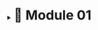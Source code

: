 <details>
  <summary><strong><span style="font-size: 30px;">📌 Module 01 </span></strong></summary>

  <details>
    <summary><strong><span style="font-size: 16px;">➡️ Reflection 1 (Click to Expand)</span></strong></summary>

  Through this process, there were multiple times I showcased proper coding standards. When creating new variables and functions, I was always warry to name them something that would make sense to me in the future. In addition to that, I try my best to create functions that best reflect their logic, seperating functions if needed but essentially making sure that they would serve one specific purpose. All the function names like findById or update. In addition to coding practices, during the stage when I was creating comments, at first I added comments that would help me learn better. As time went on, I not longer needed them so I cleaned them up with minimal comments and only include important comments like explanation of intent. In addition to comments, I made sure leave plenty of blank lines between code for readability. For this repository, I used feature branching as my workflow. One thing I would like to improve is maybe change the ProductData to a hash map for more efficient reasons. All in all, I think my code is satisfactory.

  </details>

  <details>
    <summary><strong><span style="font-size: 16px;">➡️ Reflection 2 (Click to Expand)</span></strong></summary>

  </details>

</details>
